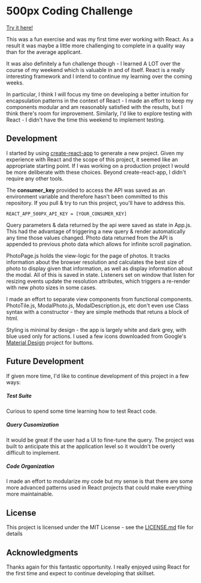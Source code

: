 # 500px Coding Challenge

[Try it here!](http://500pxcodingchallenge.s3-website.us-east-2.amazonaws.com/)

This was a fun exercise and was my first time ever working with React. As a result it was maybe a little more challenging to complete in a quality way than for the average applicant.  

It was also definitely a fun challenge though - I learned A LOT over the course of my weekend which is valuable in and of itself. React is a really interesting framework and I intend to continue my learning over the coming weeks.

In particular, I think I will focus my time on developing a better intuition for encapsulation patterns in the context of React - I made an effort to keep my components modular and am reasonably satisfied with the results, but I think there's room for improvement. Similarly, I'd like to explore testing with React - I didn't have the time this weekend to implement testing.

## Development

I started by using [create-react-app](https://github.com/facebook/create-react-app) to generate a new project. Given my experience with React and the scope of this project, it seemed like an appropriate starting point. If I was working on a production project I would be more deliberate with these choices. Beyond create-react-app, I didn't require any other tools.

The **consumer_key** provided to access the API was saved as an environment variable and therefore hasn't been committed to this repository. If you pull & try to run this project, you'll have to address this. 

```
REACT_APP_500PX_API_KEY = [YOUR_CONSUMER_KEY]
```

Query parameters & data returned by the api were saved as state in App.js. This had the advantage of triggering a new query & render automatically any time those values changed. Photo data returned from the API is appended to previous photo data which allows for infinite scroll pagination. 

PhotoPage.js holds the view-logic for the page of photos. It tracks information about the browser resolution and calculates the best size of photo to display given that information, as well as display information about the modal. All of this is saved in state. Listeners set on window that listen for resizing events update the resolution attributes, which triggers a re-render with new photo sizes in some cases.

I made an effort to separate view components from functional components. PhotoTile.js, ModalPhoto.js, ModalDescription.js, etc don't even use Class syntax with a constructor - they are simple methods that retuns a block of html.

Styling is minimal by design - the app is largely white and dark grey, with blue used only for actions. I used a few icons downloaded from Google's [Material Design](https://material.io/icons) project for buttons. 

## Future Development

If given more time, I'd like to continue development of this project in a few ways:

##### Test Suite
Curious to spend some time learning how to test React code. 

##### Query Cusomization
It would be great if the user had a UI to fine-tune the query. The project was built to anticipate this at the application level so it wouldn't be overly difficult to implement.

##### Code Organization
I made an effort to modularize my code but my sense is that there are some more advanced patterns used in React projects that could make everything more maintainable.

## License

This project is licensed under the MIT License - see the [LICENSE.md](LICENSE.md) file for details

## Acknowledgments

Thanks again for this fantastic opportunity. I really enjoyed using React for the first time and expect to continue developing that skillset. 

